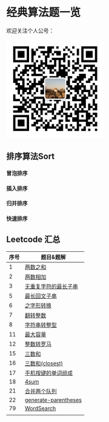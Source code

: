 # 经典算法题一览

欢迎关注个人公号：

![个人公号](https://github.com/leekaka/github_pics/blob/master/wechat_public/qrcode_for_gh_2e9a528eb7b6_258.jpg?raw=true)



## 排序算法Sort

#### 冒泡排序

#### 插入排序
#### 归并排序
#### 快速排序




## Leetcode 汇总

| 序号 | 题目&题解                                                    |
| ---- | ------------------------------------------------------------ |
| 1    | [两数之和](https://github.com/leekaka/stunning-algorithm-problem/blob/master/Leetcode-stunning/LeetCode第1题：两数之和.md) |
| 2    | [两数相加](https://github.com/leekaka/stunning-algorithm-problem/blob/master/Leetcode-stunning/LeetCode第2题：两数相加.md) |
| 3    | [无重复字符的最长子串](https://github.com/leekaka/stunning-algorithm-problem/blob/master/Leetcode-stunning/LeetCode第3题：无重复字符的最长子串.md) |
| 5    | [最长回文子串](https://github.com/leekaka/stunning-algorithm-problem/blob/master/Leetcode-stunning/LeetCode第5题：最长回文子串.md) |
| 6    | [之字形转换](https://github.com/leekaka/stunning-algorithm-problem/blob/master/Leetcode-stunning/LeetCode第6题：之字形转换.md) |
| 7    | [翻转整数](https://github.com/leekaka/stunning-algorithm-problem/blob/master/Leetcode-stunning/LeetCode第7题：翻转整数.md) |
| 8    | [字符串转整型](https://github.com/leekaka/stunning-algorithm-problem/blob/master/Leetcode-stunning/LeetCode第8题：字符串转整型.md) |
| 11   | [最大容量](https://github.com/leekaka/stunning-algorithm-problem/blob/master/Leetcode-stunning/LeetCode第11题：最大容量.md) |
| 12   | [整数转罗马](https://github.com/leekaka/stunning-algorithm-problem/blob/master/Leetcode-stunning/LeetCode第12题：整数转罗马.md) |
| 15   | [三数和](https://github.com/leekaka/stunning-algorithm-problem/blob/master/Leetcode-stunning/LeetCode第15题：三数和.md) |
| 16   | [三数和(closest)](https://github.com/leekaka/stunning-algorithm-problem/blob/master/Leetcode-stunning/LeetCode第16题：三数和(closest).md) |
| 17   | [手机按键的单词组成](https://github.com/leekaka/stunning-algorithm-problem/blob/master/Leetcode-stunning/LeetCode第17题：手机按键的单词组成.md) |
| 18   | [4sum](https://github.com/leekaka/stunning-algorithm-problem/blob/master/Leetcode-stunning/LeetCode第18题：4sum.md) |
| 21   | [合并两个队列](https://github.com/leekaka/stunning-algorithm-problem/blob/master/Leetcode-stunning/LeetCode第21题：合并两个队列.md) |
| 22   | [generate-parentheses](https://github.com/leekaka/stunning-algorithm-problem/blob/master/Leetcode-stunning/LeetCode第22题：generate-parentheses.md) |
| 79   | [WordSearch](https://github.com/leekaka/stunning-algorithm-problem/blob/master/Leetcode-stunning/LeetCode第79题:ＷordSearch.md) |
| | |

